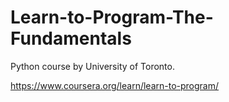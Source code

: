 # Learn-to-Program-The-Fundamentals
Python course by University of Toronto.

https://www.coursera.org/learn/learn-to-program/
